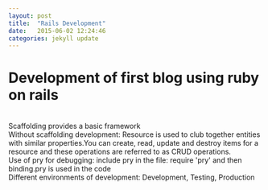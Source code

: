 ```yaml
---
layout: post
title:  "Rails Development"
date:   2015-06-02 12:24:46
categories: jekyll update
---
```

<h1>Development of first blog using ruby on rails</h1>
<br>
<p1>Scaffolding provides a basic framework</p1>
<br>
<p2>Without scaffolding development:
Resource is used to club together entities with similar properties.You can create, read, update and destroy items for a resource and these operations are referred to as CRUD operations.</p2>
<br>
<p3>Use of pry for debugging: include pry in the file:
	require 'pry' and then binding.pry is used in the code
</p3>
<br>
<p4>Different environments of development:
Development, Testing, Production</p4>
<br>